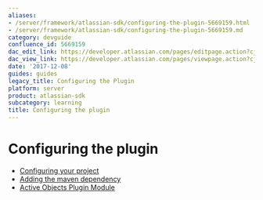 ```yaml
---
aliases:
- /server/framework/atlassian-sdk/configuring-the-plugin-5669159.html
- /server/framework/atlassian-sdk/configuring-the-plugin-5669159.md
category: devguide
confluence_id: 5669159
dac_edit_link: https://developer.atlassian.com/pages/editpage.action?cjm=wozere&pageId=5669159
dac_view_link: https://developer.atlassian.com/pages/viewpage.action?cjm=wozere&pageId=5669159
date: '2017-12-08'
guides: guides
legacy_title: Configuring the Plugin
platform: server
product: atlassian-sdk
subcategory: learning
title: Configuring the plugin
---
```

# Configuring the plugin

-   [Configuring your project](/server/framework/atlassian-sdk/configuring-your-project)
-   [Adding the maven dependency](/server/framework/atlassian-sdk/adding-the-maven-dependency)
-   [Active Objects Plugin Module](/server/framework/atlassian-sdk/active-objects-plugin-module)
